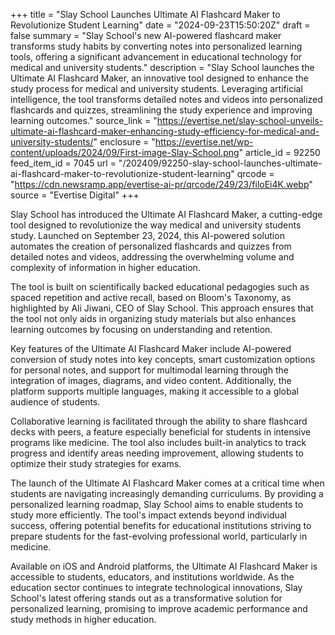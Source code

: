 +++
title = "Slay School Launches Ultimate AI Flashcard Maker to Revolutionize Student Learning"
date = "2024-09-23T15:50:20Z"
draft = false
summary = "Slay School's new AI-powered flashcard maker transforms study habits by converting notes into personalized learning tools, offering a significant advancement in educational technology for medical and university students."
description = "Slay School launches the Ultimate AI Flashcard Maker, an innovative tool designed to enhance the study process for medical and university students. Leveraging artificial intelligence, the tool transforms detailed notes and videos into personalized flashcards and quizzes, streamlining the study experience and improving learning outcomes."
source_link = "https://evertise.net/slay-school-unveils-ultimate-ai-flashcard-maker-enhancing-study-efficiency-for-medical-and-university-students/"
enclosure = "https://evertise.net/wp-content/uploads/2024/09/First-image-Slay-School.png"
article_id = 92250
feed_item_id = 7045
url = "/202409/92250-slay-school-launches-ultimate-ai-flashcard-maker-to-revolutionize-student-learning"
qrcode = "https://cdn.newsramp.app/evertise-ai-pr/qrcode/249/23/filoEi4K.webp"
source = "Evertise Digital"
+++

<p>Slay School has introduced the Ultimate AI Flashcard Maker, a cutting-edge tool designed to revolutionize the way medical and university students study. Launched on September 23, 2024, this AI-powered solution automates the creation of personalized flashcards and quizzes from detailed notes and videos, addressing the overwhelming volume and complexity of information in higher education.</p><p>The tool is built on scientifically backed educational pedagogies such as spaced repetition and active recall, based on Bloom's Taxonomy, as highlighted by Ali Jiwani, CEO of Slay School. This approach ensures that the tool not only aids in organizing study materials but also enhances learning outcomes by focusing on understanding and retention.</p><p>Key features of the Ultimate AI Flashcard Maker include AI-powered conversion of study notes into key concepts, smart customization options for personal notes, and support for multimodal learning through the integration of images, diagrams, and video content. Additionally, the platform supports multiple languages, making it accessible to a global audience of students.</p><p>Collaborative learning is facilitated through the ability to share flashcard decks with peers, a feature especially beneficial for students in intensive programs like medicine. The tool also includes built-in analytics to track progress and identify areas needing improvement, allowing students to optimize their study strategies for exams.</p><p>The launch of the Ultimate AI Flashcard Maker comes at a critical time when students are navigating increasingly demanding curriculums. By providing a personalized learning roadmap, Slay School aims to enable students to study more efficiently. The tool's impact extends beyond individual success, offering potential benefits for educational institutions striving to prepare students for the fast-evolving professional world, particularly in medicine.</p><p>Available on iOS and Android platforms, the Ultimate AI Flashcard Maker is accessible to students, educators, and institutions worldwide. As the education sector continues to integrate technological innovations, Slay School's latest offering stands out as a transformative solution for personalized learning, promising to improve academic performance and study methods in higher education.</p>